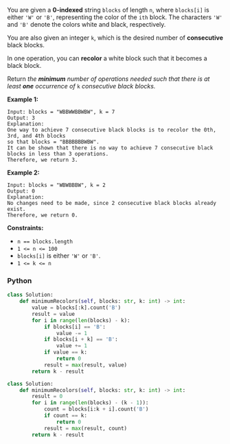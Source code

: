 You are given a  **0-indexed**  string  `blocks`  of length  `n`, where  `blocks[i]`  is either  `'W'`  or  `'B'`, representing the color of the  `ith`  block. The characters  `'W'`  and  `'B'`  denote the colors white and black, respectively.

You are also given an integer  `k`, which is the desired number of  **consecutive**  black blocks.

In one operation, you can  **recolor**  a white block such that it becomes a black block.

Return _the  **minimum**  number of operations needed such that there is at least  **one**  occurrence of_ `k` _consecutive black blocks._

**Example 1:**
```
Input: blocks = "WBBWWBBWBW", k = 7
Output: 3
Explanation:
One way to achieve 7 consecutive black blocks is to recolor the 0th, 3rd, and 4th blocks
so that blocks = "BBBBBBBWBW". 
It can be shown that there is no way to achieve 7 consecutive black blocks in less than 3 operations.
Therefore, we return 3.
```

**Example 2:**
```
Input: blocks = "WBWBBBW", k = 2
Output: 0
Explanation:
No changes need to be made, since 2 consecutive black blocks already exist.
Therefore, we return 0.
```

**Constraints:**

-   `n == blocks.length`
-   `1 <= n <= 100`
-   `blocks[i]`  is either  `'W'`  or  `'B'`.
-   `1 <= k <= n`


### Python
```python
class Solution:
    def minimumRecolors(self, blocks: str, k: int) -> int:
        value = blocks[:k].count('B')
        result = value
        for i in range(len(blocks) - k):
            if blocks[i] == 'B':
                value -= 1
            if blocks[i + k] == 'B':
                value += 1
            if value == k:
                return 0
            result = max(result, value)
        return k - result
```

```python
class Solution:
    def minimumRecolors(self, blocks: str, k: int) -> int:
        result = 0
        for i in range(len(blocks) - (k - 1)):
            count = blocks[i:k + i].count('B')
            if count == k:
                return 0
            result = max(result, count)
        return k - result
```